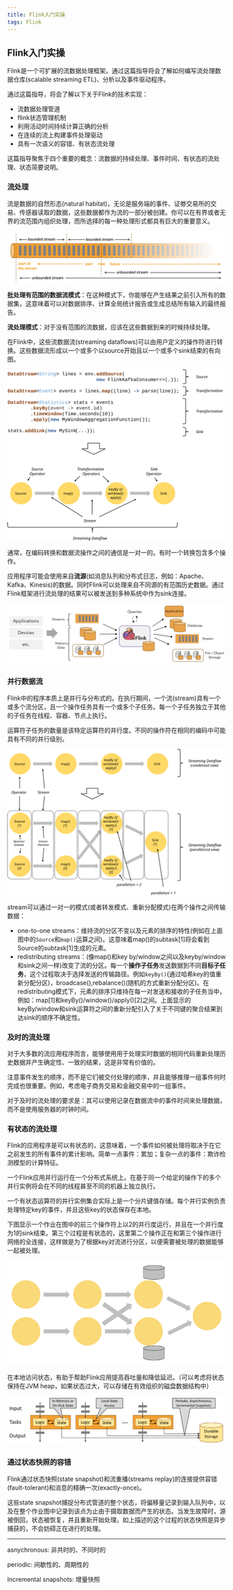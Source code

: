 ```yaml
---
title: Flink入门实操
tags: Flink
---
```

## Flink入门实操

Flink是一个可扩展的流数据处理框架。通过这篇指导将会了解如何编写流处理数据仓库(scalable streaming ETL)、分析以及事件驱动程序。

通过这篇指导，将会了解以下关于Flink的技术实现：

* 流数据处理管道
* flink状态管理机制
* 利用活动时间持续计算正确的分析
* 在连续的流上构建事件处理驱动
* 具有一次语义的容错、有状态流处理

这篇指导聚焦于四个重要的概念：流数据的持续处理、事件时间、有状态的流处理、状态简要说明。

### 流处理

流是数据的自然形态(natural habitat)，无论是服务端的事件、证劵交易所的交易、传感器读取的数据，这些数据都作为流的一部分被创建。你可以在有界或者无界的流范围内组织处理，而所选择的每一种处理形式都具有巨大的重要意义。

![](../images/flink1.png)

**批处理有范围的数据流模式**：在这种模式下，你能够在产生结果之前引入所有的数据集，这意味着可以对数据排序、计算全局统计报告或生成总结所有输入的最终报告。

**流处理模式**：对于没有范围的流数据，应该在这些数据到来的时候持续处理。

在Flink中，这些流数据流(streaming dataflows)可以由用户定义的操作符进行转换。这些数据流形成以一个或多个以source开始且以一个或多个sink结束的有向图。

![](../images/flink2.svg)

通常，在编码转换和数据流操作之间的通信是一对一的。有时一个转换包含多个操作。

应用程序可能会使用来自**流源**(如消息队列和分布式日志，例如：Apache、Kafka、Kinesis)的数据。同时Flink可以处理来自不同源的有范围历史数据。通过Flink框架进行流处理的结果可以被发送到多种系统中作为sink连接。

![](../images/flink3.png)

### 并行数据流

Flink中的程序本质上是并行与分布式的。在执行期间，一个流(stream)具有一个或多个流分区，且一个操作任务具有一个或多个子任务。每一个子任务独立于其他的子任务在线程、容器、节点上执行。

运算符子任务的数量是该特定运算符的并行度。不同的操作符在相同的编码中可能具有不同的并行级别。

![](../images/parallel_dataflow.svg)

stream可以通过一对一的模式(或者转发模式、重新分配模式)在两个操作之间传输数据：

* one-to-one streams：维持流的分区不变以及元素的排序的特性(例如在上面图中的`Source`和`map()`运算之间)。这意味着map()的subtask[1]将会看到Source的subtask[1]生成的元素。
* redistributing streams：(像map()和key by/window之间以及keyby/window和sink之间一样)改变了流的分区。每一个**操作子任务**发送数据到不同**目标子任务**，这个过程取决于选择发送的传输路径。例如`keyBy()`(通过哈希key的值重新分配分区)，broadcase(),rebalance()(随机的方式重新分配分区)。在redistributing模式下，元素的排序只维持在每一对发送和接收的子任务当中，例如：map[1]和keyBy()/window()/apply()[2]之间。上面显示的keyBy/window和sink运算符之间的重新分配引入了关于不同键的聚合结果到达sink的顺序不确定性。

### 及时的流处理

对于大多数的流应用程序而言，能够使用用于处理实时数据的相同代码重新处理历史数据并产生确定性、一致的结果，这是非常有价值的。

注意事件发生的顺序，而不是它们被交付处理的顺序，并且能够推理一组事件何时完成也很重要。例如，考虑电子商务交易和金融交易中的一组事件。

对于及时的流处理的要求是：其可以使用记录在数据流中的事件时间来处理数据，而不是使用服务器的时钟时间。

### 有状态的流处理

Flink的应用程序是可以有状态的，这意味着，一个事件如何被处理将取决于在它之前发生的所有事件的累计影响。简单一点事件：累加；复杂一点的事件：欺诈检测模型的计算特征。

一个Flink应用并行运行在一个分布式系统上。在基于同一个给定的操作下的多个并行实例将会在不同的线程甚至不同的机器上独立执行。

一个有状态运算符的并行实例集合实际上是一个分片键值存储。每个并行实例负责处理特定key的事件，并且这些key的状态保存在本地。

下图显示一个作业在图中的前三个操作符上以2的并行度运行，并且在一个并行度为1的sink结束。第三个过程是有状态的，这里第二个操作正在和第三个操作进行网络的全连接，这样做是为了根据key对流进行分区，以便需要被处理的数据能够一起被处理。

![](../images/parallel-job.png)

在本地访问状态，有助于帮助Flink应用提高吞吐量和降低延迟。（可以考虑将状态保持在JVM heap，如果状态过大，可以存储在有效组织的磁盘数据结构中）

![](../images/local-state.png)

### 通过状态快照的容错

Flink通过状态快照(state snapshot)和流重播(streams replay)的连接提供容错(fault-tolerant)和消息的精确一次(exactly-once)。

这些state snapshot捕捉分布式管道的整个状态，将偏移量记录到输入队列中，以及在整个作业图中记录到该点为止由于摄取数据而产生的状态。当发生故障时，源被倒回，状态被恢复，并且重新开始处理。如上描述的这个过程的状态快照是异步捕获的，不会妨碍正在进行的处理。



---

asnychronous: 非共时的、不同时的

periodic: 间歇性的、周期性的

Incremental snapshots: 增量快照

